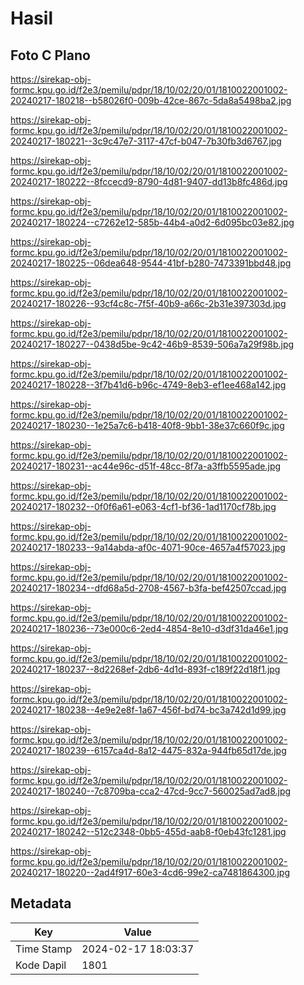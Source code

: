 # Hasil

## Foto C Plano

https://sirekap-obj-formc.kpu.go.id/f2e3/pemilu/pdpr/18/10/02/20/01/1810022001002-20240217-180218--b58026f0-009b-42ce-867c-5da8a5498ba2.jpg

https://sirekap-obj-formc.kpu.go.id/f2e3/pemilu/pdpr/18/10/02/20/01/1810022001002-20240217-180221--3c9c47e7-3117-47cf-b047-7b30fb3d6767.jpg

https://sirekap-obj-formc.kpu.go.id/f2e3/pemilu/pdpr/18/10/02/20/01/1810022001002-20240217-180222--8fccecd9-8790-4d81-9407-dd13b8fc486d.jpg

https://sirekap-obj-formc.kpu.go.id/f2e3/pemilu/pdpr/18/10/02/20/01/1810022001002-20240217-180224--c7262e12-585b-44b4-a0d2-6d095bc03e82.jpg

https://sirekap-obj-formc.kpu.go.id/f2e3/pemilu/pdpr/18/10/02/20/01/1810022001002-20240217-180225--06dea648-9544-41bf-b280-7473391bbd48.jpg

https://sirekap-obj-formc.kpu.go.id/f2e3/pemilu/pdpr/18/10/02/20/01/1810022001002-20240217-180226--93cf4c8c-7f5f-40b9-a66c-2b31e397303d.jpg

https://sirekap-obj-formc.kpu.go.id/f2e3/pemilu/pdpr/18/10/02/20/01/1810022001002-20240217-180227--0438d5be-9c42-46b9-8539-506a7a29f98b.jpg

https://sirekap-obj-formc.kpu.go.id/f2e3/pemilu/pdpr/18/10/02/20/01/1810022001002-20240217-180228--3f7b41d6-b96c-4749-8eb3-ef1ee468a142.jpg

https://sirekap-obj-formc.kpu.go.id/f2e3/pemilu/pdpr/18/10/02/20/01/1810022001002-20240217-180230--1e25a7c6-b418-40f8-9bb1-38e37c660f9c.jpg

https://sirekap-obj-formc.kpu.go.id/f2e3/pemilu/pdpr/18/10/02/20/01/1810022001002-20240217-180231--ac44e96c-d51f-48cc-8f7a-a3ffb5595ade.jpg

https://sirekap-obj-formc.kpu.go.id/f2e3/pemilu/pdpr/18/10/02/20/01/1810022001002-20240217-180232--0f0f6a61-e063-4cf1-bf36-1ad1170cf78b.jpg

https://sirekap-obj-formc.kpu.go.id/f2e3/pemilu/pdpr/18/10/02/20/01/1810022001002-20240217-180233--9a14abda-af0c-4071-90ce-4657a4f57023.jpg

https://sirekap-obj-formc.kpu.go.id/f2e3/pemilu/pdpr/18/10/02/20/01/1810022001002-20240217-180234--dfd68a5d-2708-4567-b3fa-bef42507ccad.jpg

https://sirekap-obj-formc.kpu.go.id/f2e3/pemilu/pdpr/18/10/02/20/01/1810022001002-20240217-180236--73e000c6-2ed4-4854-8e10-d3df31da46e1.jpg

https://sirekap-obj-formc.kpu.go.id/f2e3/pemilu/pdpr/18/10/02/20/01/1810022001002-20240217-180237--8d2268ef-2db6-4d1d-893f-c189f22d18f1.jpg

https://sirekap-obj-formc.kpu.go.id/f2e3/pemilu/pdpr/18/10/02/20/01/1810022001002-20240217-180238--4e9e2e8f-1a67-456f-bd74-bc3a742d1d99.jpg

https://sirekap-obj-formc.kpu.go.id/f2e3/pemilu/pdpr/18/10/02/20/01/1810022001002-20240217-180239--6157ca4d-8a12-4475-832a-944fb65d17de.jpg

https://sirekap-obj-formc.kpu.go.id/f2e3/pemilu/pdpr/18/10/02/20/01/1810022001002-20240217-180240--7c8709ba-cca2-47cd-9cc7-560025ad7ad8.jpg

https://sirekap-obj-formc.kpu.go.id/f2e3/pemilu/pdpr/18/10/02/20/01/1810022001002-20240217-180242--512c2348-0bb5-455d-aab8-f0eb43fc1281.jpg

https://sirekap-obj-formc.kpu.go.id/f2e3/pemilu/pdpr/18/10/02/20/01/1810022001002-20240217-180220--2ad4f917-60e3-4cd6-99e2-ca7481864300.jpg


## Metadata

| Key        | Value               |
| ---------- | ------------------- |
| Time Stamp | 2024-02-17 18:03:37 |
| Kode Dapil | 1801                |



